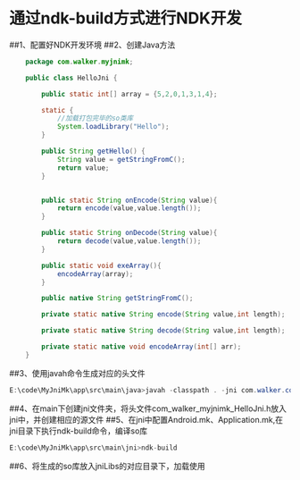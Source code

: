 # 通过ndk-build方式进行NDK开发

##1、配置好NDK开发环境
##2、创建Java方法
```Java
    package com.walker.myjnimk;

    public class HelloJni {

        public static int[] array = {5,2,0,1,3,1,4};

        static {
            //加载打包完毕的so类库
            System.loadLibrary("Hello");
        }

        public String getHello() {
            String value = getStringFromC();
            return value;
        }


        public static String onEncode(String value){
            return encode(value,value.length());
        }

        public static String onDecode(String value){
            return decode(value,value.length());
        }

        public static void exeArray(){
            encodeArray(array);
        }

        public native String getStringFromC();

        private static native String encode(String value,int length);

        private static native String decode(String value,int length);

        private static native void encodeArray(int[] arr);
    }
```
##3、使用javah命令生成对应的头文件
```Java
E:\code\MyJniMk\app\src\main\java>javah -classpath . -jni com.walker.com.walker.myjnimk.HelloJni
```
##4、在main下创建jni文件夹，将头文件com_walker_myjnimk_HelloJni.h放入jni中，并创建相应的源文件
##5、在jni中配置Android.mk、Application.mk,在jni目录下执行ndk-build命令，编译so库
```Java
E:\code\MyJniMk\app\src\main\jni>ndk-build
```
##6、将生成的so库放入jniLibs的对应目录下，加载使用

